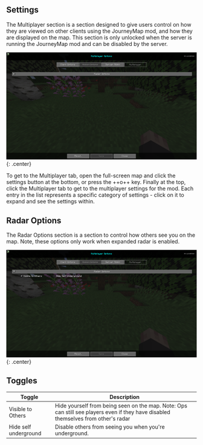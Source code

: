 ## **Settings**

The Multiplayer section is a section designed to give users control on how they are viewed on other clients using the JourneyMap mod, and how they are displayed on the map. This section is only unlocked when the server is running the JourneyMap mod and can be disabled by the server.

![Overview](../img/settings/multiplayer/overview.png){: .center}

To get to the Multiplayer tab, open the full-screen map and click the settings button at the bottom, or press the ++o++ key. Finally at the top, click the Multiplayer tab to get to the multiplayer settings for the mod. Each entry in the list represents a specific category of settings - click on it to expand and see the settings within.

## **Radar Options**

The Radar Options section is a section to control how others see you on the map. Note, these options only work when expanded radar is enabled.

![Radar-Options](../img/settings/multiplayer/radar-options.png){: .center}

## **Toggles**

| Toggle                | Description                                                                                                                        |
|-----------------------|------------------------------------------------------------------------------------------------------------------------------------|
| Visible to Others     | Hide yourself from being seen on the map. Note: Ops can still see players even if they have disabled themselves from other's radar |
| Hide self underground | Disable others from seeing you when you're underground.                                                                            |
